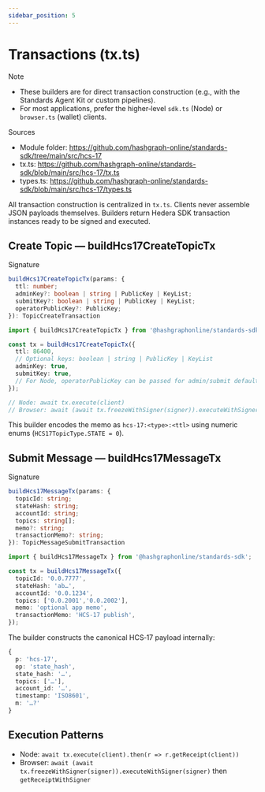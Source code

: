 ```yaml
---
sidebar_position: 5
---
```


# Transactions (tx.ts)

Note
- These builders are for direct transaction construction (e.g., with the Standards Agent Kit or custom pipelines).
- For most applications, prefer the higher‑level `sdk.ts` (Node) or `browser.ts` (wallet) clients.

Sources
- Module folder: https://github.com/hashgraph-online/standards-sdk/tree/main/src/hcs-17
- tx.ts: https://github.com/hashgraph-online/standards-sdk/blob/main/src/hcs-17/tx.ts
- types.ts: https://github.com/hashgraph-online/standards-sdk/blob/main/src/hcs-17/types.ts

All transaction construction is centralized in `tx.ts`. Clients never assemble JSON payloads themselves. Builders return Hedera SDK transaction instances ready to be signed and executed.

## Create Topic — buildHcs17CreateTopicTx

Signature

```ts
buildHcs17CreateTopicTx(params: {
  ttl: number;
  adminKey?: boolean | string | PublicKey | KeyList;
  submitKey?: boolean | string | PublicKey | KeyList;
  operatorPublicKey?: PublicKey;
}): TopicCreateTransaction
```

```ts
import { buildHcs17CreateTopicTx } from '@hashgraphonline/standards-sdk';

const tx = buildHcs17CreateTopicTx({
  ttl: 86400,
  // Optional keys: boolean | string | PublicKey | KeyList
  adminKey: true,
  submitKey: true,
  // For Node, operatorPublicKey can be passed for admin/submit defaulting
});

// Node: await tx.execute(client)
// Browser: await (await tx.freezeWithSigner(signer)).executeWithSigner(signer)
```

This builder encodes the memo as `hcs-17:<type>:<ttl>` using numeric enums (`HCS17TopicType.STATE = 0`).

## Submit Message — buildHcs17MessageTx

Signature

```ts
buildHcs17MessageTx(params: {
  topicId: string;
  stateHash: string;
  accountId: string;
  topics: string[];
  memo?: string;
  transactionMemo?: string;
}): TopicMessageSubmitTransaction
```

```ts
import { buildHcs17MessageTx } from '@hashgraphonline/standards-sdk';

const tx = buildHcs17MessageTx({
  topicId: '0.0.7777',
  stateHash: 'ab…',
  accountId: '0.0.1234',
  topics: ['0.0.2001','0.0.2002'],
  memo: 'optional app memo',
  transactionMemo: 'HCS-17 publish',
});
```

The builder constructs the canonical HCS‑17 payload internally:

```ts
{
  p: 'hcs-17',
  op: 'state_hash',
  state_hash: '…',
  topics: ['…'],
  account_id: '…',
  timestamp: 'ISO8601',
  m: '…?'
}
```

## Execution Patterns

- Node: `await tx.execute(client).then(r => r.getReceipt(client))`
- Browser: `await (await tx.freezeWithSigner(signer)).executeWithSigner(signer)` then `getReceiptWithSigner`
